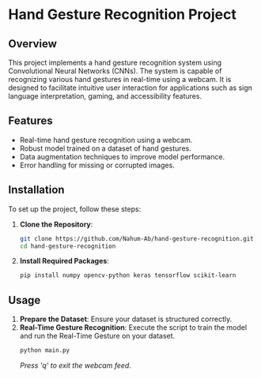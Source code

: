 # Hand Gesture Recognition Project

## Overview

This project implements a hand gesture recognition system using Convolutional Neural Networks (CNNs). The system is capable of recognizing various hand gestures in real-time using a webcam. It is designed to facilitate intuitive user interaction for applications such as sign language interpretation, gaming, and accessibility features.

## Features

- Real-time hand gesture recognition using a webcam.
- Robust model trained on a dataset of hand gestures.
- Data augmentation techniques to improve model performance.
- Error handling for missing or corrupted images.

## Installation

To set up the project, follow these steps:

1. **Clone the Repository**:
   ```bash
   git clone https://github.com/Nahum-Ab/hand-gesture-recognition.git
   cd hand-gesture-recognition
   ```
2. **Install Required Packages**:
   ```bash
   pip install numpy opencv-python keras tensorflow scikit-learn
   ```

## Usage

1. **Prepare the Dataset**:
   Ensure your dataset is structured correctly.
2. **Real-Time Gesture Recognition**:
   Execute the script to train the model and run the Real-Time Gesture on your dataset.
   ```bash
   python main.py
   ```
   *Press 'q' to exit the webcam feed.*
